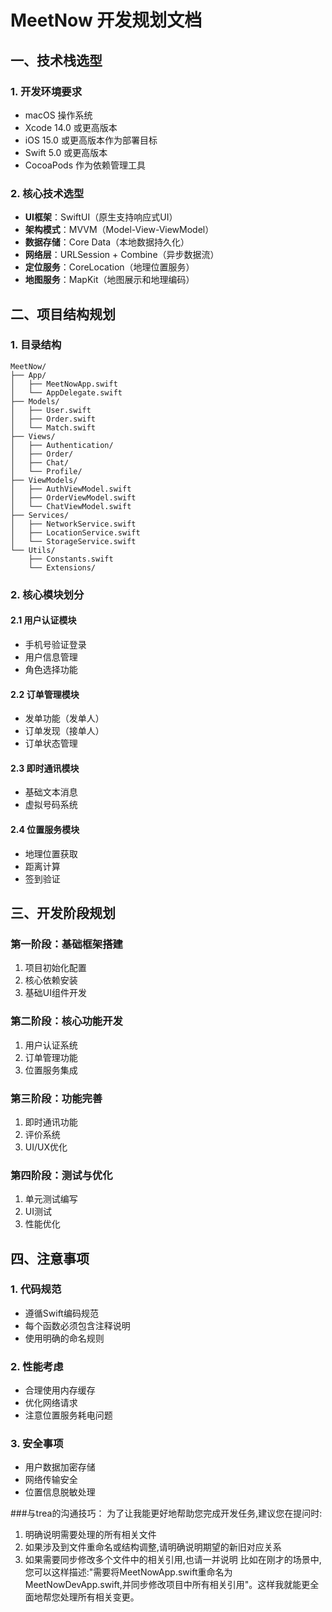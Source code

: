 # MeetNow 开发规划文档

## 一、技术栈选型

### 1. 开发环境要求
- macOS 操作系统
- Xcode 14.0 或更高版本
- iOS 15.0 或更高版本作为部署目标
- Swift 5.0 或更高版本
- CocoaPods 作为依赖管理工具

### 2. 核心技术选型
- **UI框架**：SwiftUI（原生支持响应式UI）
- **架构模式**：MVVM（Model-View-ViewModel）
- **数据存储**：Core Data（本地数据持久化）
- **网络层**：URLSession + Combine（异步数据流）
- **定位服务**：CoreLocation（地理位置服务）
- **地图服务**：MapKit（地图展示和地理编码）

## 二、项目结构规划

### 1. 目录结构
```
MeetNow/
├── App/
│   ├── MeetNowApp.swift
│   └── AppDelegate.swift
├── Models/
│   ├── User.swift
│   ├── Order.swift
│   └── Match.swift
├── Views/
│   ├── Authentication/
│   ├── Order/
│   ├── Chat/
│   └── Profile/
├── ViewModels/
│   ├── AuthViewModel.swift
│   ├── OrderViewModel.swift
│   └── ChatViewModel.swift
├── Services/
│   ├── NetworkService.swift
│   ├── LocationService.swift
│   └── StorageService.swift
└── Utils/
    ├── Constants.swift
    └── Extensions/
```

### 2. 核心模块划分

#### 2.1 用户认证模块
- 手机号验证登录
- 用户信息管理
- 角色选择功能

#### 2.2 订单管理模块
- 发单功能（发单人）
- 订单发现（接单人）
- 订单状态管理

#### 2.3 即时通讯模块
- 基础文本消息
- 虚拟号码系统

#### 2.4 位置服务模块
- 地理位置获取
- 距离计算
- 签到验证

## 三、开发阶段规划

### 第一阶段：基础框架搭建
1. 项目初始化配置
2. 核心依赖安装
3. 基础UI组件开发

### 第二阶段：核心功能开发
1. 用户认证系统
2. 订单管理功能
3. 位置服务集成

### 第三阶段：功能完善
1. 即时通讯功能
2. 评价系统
3. UI/UX优化

### 第四阶段：测试与优化
1. 单元测试编写
2. UI测试
3. 性能优化

## 四、注意事项

### 1. 代码规范
- 遵循Swift编码规范
- 每个函数必须包含注释说明
- 使用明确的命名规则

### 2. 性能考虑
- 合理使用内存缓存
- 优化网络请求
- 注意位置服务耗电问题

### 3. 安全事项
- 用户数据加密存储
- 网络传输安全
- 位置信息脱敏处理



###与trea的沟通技巧： 为了让我能更好地帮助您完成开发任务,建议您在提问时:

1. 明确说明需要处理的所有相关文件
2. 如果涉及到文件重命名或结构调整,请明确说明期望的新旧对应关系
3. 如果需要同步修改多个文件中的相关引用,也请一并说明
比如在刚才的场景中,您可以这样描述:"需要将MeetNowApp.swift重命名为MeetNowDevApp.swift,并同步修改项目中所有相关引用"。这样我就能更全面地帮您处理所有相关变更。

